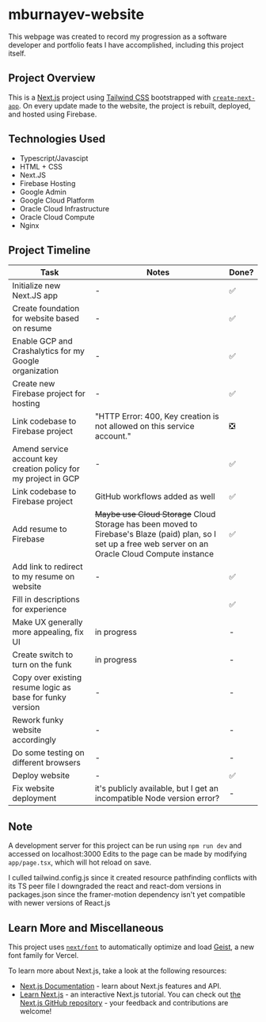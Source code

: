 # mburnayev-website
This webpage was created to record my progression as a software developer and portfolio feats I have accomplished, including this project itself.

## Project Overview
This is a [Next.js](https://nextjs.org) project using [Tailwind CSS](https://tailwindcss.com/) bootstrapped with [`create-next-app`](https://nextjs.org/docs/app/api-reference/cli/create-next-app). On every update made to the website, the project is rebuilt, deployed, and hosted using Firebase.

## Technologies Used
- Typescript/Javascipt
- HTML + CSS
- Next.JS
- Firebase Hosting
- Google Admin
- Google Cloud Platform
- Oracle Cloud Infrastructure
- Oracle Cloud Compute
- Nginx

## Project Timeline
Task | Notes | Done?
--- | --- | ---
Initialize new Next.JS app | - | ✅
Create foundation for website based on resume | - | ✅
Enable GCP and Crashalytics for my Google organization | - | ✅
Create new Firebase project for hosting | - | ✅
Link codebase to Firebase project | "HTTP Error: 400, Key creation is not allowed on this service account." | ❎
Amend service account key creation policy for my project in GCP | - | ✅
Link codebase to Firebase project | GitHub workflows added as well | ✅
Add resume to Firebase | ~~Maybe use Cloud Storage~~ Cloud Storage has been moved to Firebase's Blaze (paid) plan, so I set up a free web server on an Oracle Cloud Compute instance | ✅
Add link to redirect to my resume on website | - | ✅
Fill in descriptions for experience |  | ✅
Make UX generally more appealing, fix UI | in progress | -
Create switch to turn on the funk | in progress | -
Copy over existing resume logic as base for funky version | - | -
Rework funky website accordingly | - | -
Do some testing on different browsers | - | -
Deploy website | - | ✅
Fix website deployment | it's publicly available, but I get an incompatible Node version error? | -

## Note
A development server for this project can be run using `npm run dev` and accessed on localhost:3000
Edits to the page can be made by modifying `app/page.tsx`, which will hot reload on save.

I culled tailwind.config.js since it created resource pathfinding conflicts with its TS peer file
I downgraded the react and react-dom versions in packages.json since the framer-motion dependency isn't yet compatible with newer versions of React.js

## Learn More and Miscellaneous
This project uses [`next/font`](https://nextjs.org/docs/app/building-your-application/optimizing/fonts) to automatically optimize and load [Geist](https://vercel.com/font), a new font family for Vercel.

To learn more about Next.js, take a look at the following resources:
- [Next.js Documentation](https://nextjs.org/docs) - learn about Next.js features and API.
- [Learn Next.js](https://nextjs.org/learn) - an interactive Next.js tutorial.
You can check out [the Next.js GitHub repository](https://github.com/vercel/next.js) - your feedback and contributions are welcome!
